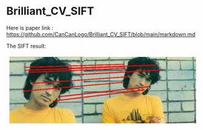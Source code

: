 # Brilliant_CV_SIFT

Here is paper link : <https://github.com/CanCanLogo/Brilliant_CV_SIFT/blob/main/markdown.md>

The SIFT result:

![image-20250516113616008](markdown.assets/image-20250516113616008.png)
